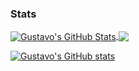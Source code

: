 ### Stats

<a href="https://github.com/gustavobarretto/gustavobarretto">
  <img align="center" src="https://github-readme-stats.vercel.app/api?username=gustavobarretto&show_icons=true&line_height=27&count_private=true&title_color=7A7ADB&icon_color=2234AE&text_color=D3D3D3&bg_color=0,000000,130F40" alt="Gustavo's GitHub Stats" />
</a>
<a href="https://github.com/gustavobarretto/gustavobarretto">
  <img align="center" src="https://github-readme-stats.vercel.app/api/top-langs/?username=gustavobarretto&hide=html,css,typescript,scss,tex&&title_color=7A7ADB&icon_color=2234AE&text_color=D3D3D3&bg_color=0,000000,130F40&langs_count=3" />
</a>

[![Gustavo's GitHub stats](https://github-readme-stats.vercel.app/api?username=gustavobarretto)](https://github.com/anuraghazra/github-readme-stats)
